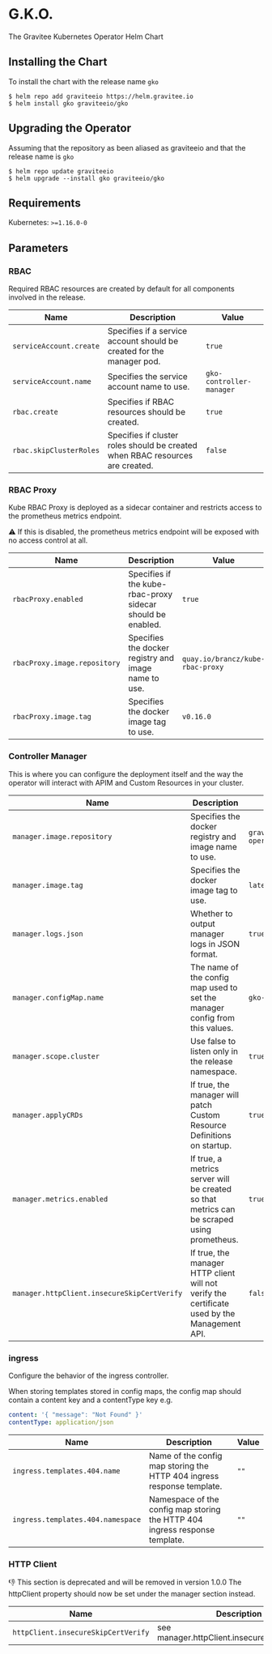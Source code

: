 # G.K.O.

The Gravitee Kubernetes Operator Helm Chart

## Installing the Chart

To install the chart with the release name `gko`

```console
$ helm repo add graviteeio https://helm.gravitee.io
$ helm install gko graviteeio/gko
```

## Upgrading the Operator

Assuming that the repository as been aliased as graviteeio and that the release name is `gko`

```console
$ helm repo update graviteeio
$ helm upgrade --install gko graviteeio/gko
```

## Requirements

Kubernetes: `>=1.16.0-0`

## Parameters

### RBAC

Required RBAC resources are created by default for all components involved in the release.

| Name                    | Description                                                                   | Value                    |
| ----------------------- | ----------------------------------------------------------------------------- | ------------------------ |
| `serviceAccount.create` | Specifies if a service account should be created for the manager pod.         | `true`                   |
| `serviceAccount.name`   | Specifies the service account name to use.                                    | `gko-controller-manager` |
| `rbac.create`           | Specifies if RBAC resources should be created.                                | `true`                   |
| `rbac.skipClusterRoles` | Specifies if cluster roles should be created when RBAC resources are created. | `false`                  |

### RBAC Proxy

Kube RBAC Proxy is deployed as a sidecar container and restricts access to the prometheus metrics endpoint.

⚠️ If this is disabled, the prometheus metrics endpoint will be exposed with no access control at all.

| Name                         | Description                                                  | Value                            |
| ---------------------------- | ------------------------------------------------------------ | -------------------------------- |
| `rbacProxy.enabled`          | Specifies if the kube-rbac-proxy sidecar should be enabled.  | `true`                           |
| `rbacProxy.image.repository` | Specifies the docker registry and image name to use.         | `quay.io/brancz/kube-rbac-proxy` |
| `rbacProxy.image.tag`        | Specifies the docker image tag to use.                       | `v0.16.0`                        |

### Controller Manager

This is where you can configure the deployment itself and the way the operator will interact with APIM and Custom Resources in your cluster.

| Name                                        | Description                                                                                  | Value                            |
| ------------------------------------------- | -------------------------------------------------------------------------------------------- | -------------------------------- |
| `manager.image.repository`                  | Specifies the docker registry and image name to use.                                         | `graviteeio/kubernetes-operator` |
| `manager.image.tag`                         | Specifies the docker image tag to use.                                                       | `latest`                         |
| `manager.logs.json`                         | Whether to output manager logs in JSON format.                                               | `true`                           |
| `manager.configMap.name`                    | The name of the config map used to set the manager config from this values.                  | `gko-config`                     |
| `manager.scope.cluster`                     | Use false to listen only in the release namespace.                                           | `true`                           |
| `manager.applyCRDs`                         | If true, the manager will patch Custom Resource Definitions on startup.                      | `true`                           |
| `manager.metrics.enabled`                   | If true, a metrics server will be created so that metrics can be scraped using prometheus.   | `true`                           |
| `manager.httpClient.insecureSkipCertVerify` | If true, the manager HTTP client will not verify the certificate used by the Management API. | `false`                          |

### ingress

Configure the behavior of the ingress controller.

When storing templates stored in config maps, the config map should contain a content key and a contentType key e.g.
```yaml
content: '{ "message": "Not Found" }'
contentType: application/json
```

| Name                              | Description                                                                      | Value |
| --------------------------------- | -------------------------------------------------------------------------------- | ----- |
| `ingress.templates.404.name`      | Name of the config map storing the HTTP 404 ingress response template.           | `""`  |
| `ingress.templates.404.namespace` | Namespace of the config map storing the HTTP 404 ingress response template.      | `""`  |

### HTTP Client

👎 This section is deprecated and will be removed in version 1.0.0 The httpClient property
should now be set under the manager section instead.

| Name                                | Description                                   | Value   |
| ----------------------------------- | --------------------------------------------- | ------- |
| `httpClient.insecureSkipCertVerify` | see manager.httpClient.insecureSkipCertVerify | `false` |
